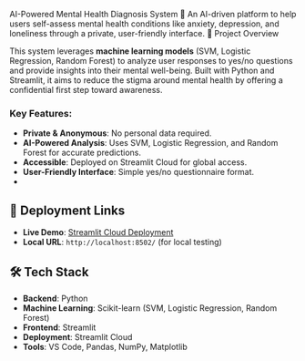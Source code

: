 AI-Powered Mental Health Diagnosis System 🌟
An AI-driven platform to help users self-assess mental health conditions like anxiety, depression, and loneliness through a private, user-friendly interface.
📌 Project Overview

This system leverages **machine learning models** (SVM, Logistic Regression, Random Forest) to analyze user responses to yes/no questions and provide insights into their mental well-being. Built with Python and Streamlit, it aims to reduce the stigma around mental health by offering a confidential first step toward awareness.

### Key Features:
- **Private & Anonymous**: No personal data required.
- **AI-Powered Analysis**: Uses SVM, Logistic Regression, and Random Forest for accurate predictions.
- **Accessible**: Deployed on Streamlit Cloud for global access.
- **User-Friendly Interface**: Simple yes/no questionnaire format.
- 
## 🚀 Deployment Links

- **Live Demo**: [Streamlit Cloud Deployment](https://ai-mental-health-diagnosis-system-fd54wyhq7qgcn7y9gutvuj.streamlit.app/)
- **Local URL**: `http://localhost:8502/` (for local testing)

## 🛠️ Tech Stack

- **Backend**: Python
- **Machine Learning**: Scikit-learn (SVM, Logistic Regression, Random Forest)
- **Frontend**: Streamlit
- **Deployment**: Streamlit Cloud
- **Tools**: VS Code, Pandas, NumPy, Matplotlib
